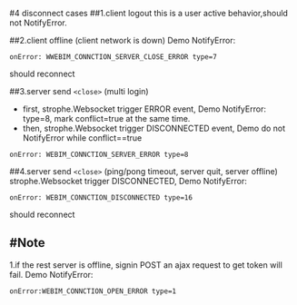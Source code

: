 #4 disconnect cases
##1.client logout
this is a user active behavior,should not NotifyError.

  
##2.client offline (client network is down)
Demo NotifyError:

`onError: WWEBIM_CONNCTION_SERVER_CLOSE_ERROR type=7`

<a> should reconnect</a>

##3.server send `<close>` (multi login)
* first, strophe.Websocket trigger ERROR event, Demo NotifyError: type=8, mark conflict=true at the same time. 
* then, strophe.Websocket trigger DISCONNECTED event, Demo do not NotifyError while conflict==true

`onError: WEBIM_CONNCTION_SERVER_ERROR type=8 `

##4.server send `<close>` (ping/pong timeout, server quit, server offline)
strophe.Websocket trigger DISCONNECTED, Demo NotifyError:

`onError: WEBIM_CONNCTION_DISCONNECTED type=16`
	
<a>should reconnect</a> 


#Note
---
1.if the rest server is offline, signin POST an ajax request to get token will fail. Demo NotifyError:

`onError:WEBIM_CONNCTION_OPEN_ERROR type=1`
